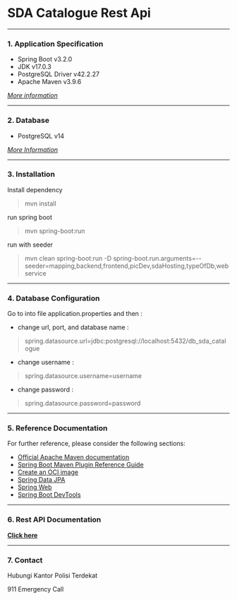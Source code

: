 # **SDA Catalogue Rest Api**

-------
### 1. Application Specification
- Spring Boot v3.2.0
- JDK v17.0.3
- PostgreSQL Driver v42.2.27
- Apache Maven v3.9.6

[*More information*](http://https://spring.io/quickstart "*More information*")

-------

### 2. Database
- PostgreSQL v14

[*More Information*](https://www.postgresql.org/ "*More Information*")

------
### 3. Installation
Install dependency
> mvn install

run spring boot
> mvn spring-boot:run

run with seeder
> mvn clean spring-boot:run -D spring-boot.run.arguments=--seeder=mapping,backend,frontend,picDev,sdaHosting,typeOfDb,webservice

------

### 4. Database Configuration
Go to into file application.properties and then :
- change url, port, and database name :
>spring.datasource.url=jdbc:postgresql://localhost:5432/db_sda_catalogue

- change username :
>spring.datasource.username=username

- change password :
>spring.datasource.password=password


-------

### 5. Reference Documentation
For further reference, please consider the following sections:

* [Official Apache Maven documentation](https://maven.apache.org/guides/index.html)
* [Spring Boot Maven Plugin Reference Guide](https://docs.spring.io/spring-boot/docs/3.2.0/maven-plugin/reference/html/)
* [Create an OCI image](https://docs.spring.io/spring-boot/docs/3.2.0/maven-plugin/reference/html/#build-image)
* [Spring Data JPA](https://docs.spring.io/spring-boot/docs/3.2.0/reference/htmlsingle/index.html#data.sql.jpa-and-spring-data)
* [Spring Web](https://docs.spring.io/spring-boot/docs/3.2.0/reference/htmlsingle/index.html#web)
* [Spring Boot DevTools](https://docs.spring.io/spring-boot/docs/3.2.0/reference/htmlsingle/index.html#using.devtools)


-------

### 6. Rest API Documentation
[**Click here**](ApiDoc.md "**Click here**")

-------

### 7. Contact
Hubungi Kantor Polisi Terdekat

911 Emergency Call
